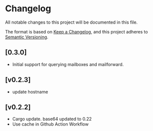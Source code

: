 # Changelog

All notable changes to this project will be documented in this file.

The format is based on [Keep a Changelog](https://keepachangelog.com/en/1.0.0/),
and this project adheres to [Semantic Versioning](https://semver.org/spec/v2.0.0.html).

## [0.3.0]

- Initial support for querying mailboxes and mailforward.

## [v0.2.3]

- update hostname

## [v0.2.2]

- Cargo update. base64 updated to 0.22
- Use cache in Github Action Workflow

